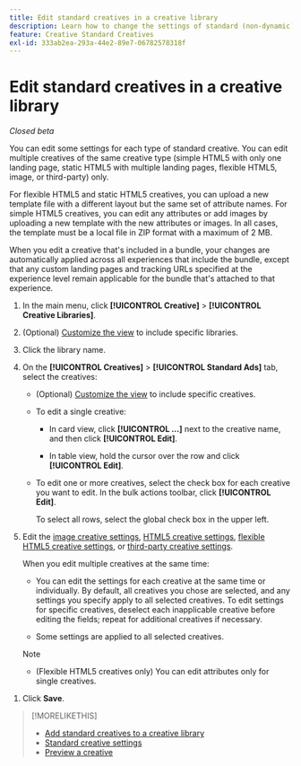 ```yaml
---
title: Edit standard creatives in a creative library
description: Learn how to change the settings of standard (non-dynamic) creatives in a creative library.
feature: Creative Standard Creatives
exl-id: 333ab2ea-293a-44e2-89e7-06782578318f
---
```

# Edit standard creatives in a creative library

*Closed beta*

You can edit some settings for each type of standard creative. You can edit multiple creatives<!-- or creative variations --> of the same creative type (simple HTML5 with only one landing page, static HTML5 with multiple landing pages, flexible HTML5, image, or third-party<!-- , or dynamic -->) only.

For flexible HTML5 and static HTML5 creatives, you can upload a new template file with a different layout but the same set of attribute names. For simple HTML5 creatives, you can edit any attributes or add images by uploading a new template with the new attributes or images. In all cases, the template must be a local file in ZIP format with a maximum of 2 MB.

When you edit a creative<!-- or creative variation --> that's included in a bundle, your changes are automatically applied across all experiences that include the bundle, except that any custom landing pages and tracking URLs specified at the experience level remain applicable for the bundle that's attached to that experience.

1. In the main menu, click **[!UICONTROL Creative]** > **[!UICONTROL Creative Libraries]**.

1. (Optional) [Customize the view](/help/creative/introduction/customize-data-views.md) to include specific libraries.

1. Click the library name.

1. On the **[!UICONTROL Creatives]** > **[!UICONTROL Standard Ads]** tab, select the creatives:

   * (Optional) [Customize the view](/help/creative/introduction/customize-data-views.md) to include specific creatives.

   * To edit a single creative:
   
     * In card view, click **[!UICONTROL ...]** next to the creative name, and then click **[!UICONTROL Edit]**.
     
     * In table view, hold the cursor over the row and click **[!UICONTROL Edit]**.

   * To edit one or more creatives, select the check box for each creative you want to edit. In the bulk actions toolbar, click **[!UICONTROL Edit]**.
   
     To select all rows, select the global check box in the upper left.

1. Edit the [image creative settings](/help/creative/creative-libraries/creative-settings-standard.md#creative-settings-image), [HTML5 creative settings](/help/creative/creative-libraries/creative-settings-standard.md#creative-settings-html5), [flexible HTML5 creative settings](/help/creative/creative-libraries/creative-settings-standard.md#creative-settings-flexible-html5), or [third-party creative settings](/help/creative/creative-libraries/creative-settings-standard.md#creative-settings-third-party). <!-- , or [dynamic creative settings](/help/creative/creative-libraries/creative-settings-dynamic.md) -->

   When you edit multiple creatives at the same time:
  
   * You can edit the settings for each creative at the same time or individually. By default, all creatives you chose are selected, and any settings you specify apply to all selected creatives. To edit settings for specific creatives, deselect each inapplicable creative before editing the fields; repeat for additional creatives if necessary.
  
   * Some settings are applied to all selected creatives.

   >[!NOTE]
   >
   >* (Flexible HTML5 creatives only) You can edit attributes only for single creatives.<!-- May never be implemented: Also, when you update the template for a parent creative with child variations, the variations are updated with any changes to the template layout, but the attribute values for the variation aren't changed. -->
   
<!-- Not there as of 1/16/25. If we do add it, verify the applicable ad types:   
1. (Flexible HTML5 [or third-party should be possible, but not so] creatives; optional) Once you've made your changes, click ![]() to preview the new creative. 
-->

1. Click **Save**.

<!-- Not there as of 1/16/25. If we do add it, add back in:
1. (Flexible HTML5 or third-party creatives; optional) Regenerate the thumbnail within the table view or cards view if the change isn't visible immediately.
-->

>[!MORELIKETHIS]
>
>* [Add standard creatives to a creative library](creative-add-standard.md)
>* [Standard creative settings](/help/creative/creative-libraries/creative-settings-standard.md)
>* [Preview a creative](/help/creative/creative-libraries/creative-preview.md)
